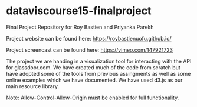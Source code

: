# dataviscourse15-finalproject
Final Project Repository for Roy Bastien and Priyanka Parekh

Project website can be found here:
https://roybastienuofu.github.io/

Project screencast can be found here:
https://vimeo.com/147921723

The project we are handing in a visualization tool for interacting with the API for glassdoor.com.
We have created much of the code from scratch but have adopted some of the tools from previous assingments as well as some online examples which we have documented.
We have used d3.js as our main resource library. 

Note: Allow-Control-Allow-Origin must be enabled for full functionality.